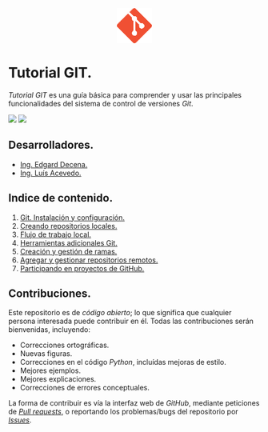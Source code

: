 <div align = "center">
    <img src = "imagenes/logo_git.png" width = "70" height = "70" />
</div>

# Tutorial GIT.

*Tutorial GIT* es una guía básica para comprender y usar las principales funcionalidades del sistema de control de versiones *Git*.

<img src="https://img.shields.io/badge/License-MIT-green" /> <img src="https://img.shields.io/badge/Markdown-1.0.1%20-blue" />

## Desarrolladores.

* [Ing. Edgard Decena.](mailto:edecena@gmail.com)
* [Ing. Luís Acevedo.](mailto:laar@protonmail.com)

## Indice de contenido.

1. [Git. Instalación y configuración.](git_instalacion_configuracion.md)
1. [Creando repositorios locales.](repositorios_locales.md)
1. [Flujo de trabajo local.](flujo_trabajo_local.md)
1. [Herramientas adicionales Git.](herramientas_aadicionales.md)
1. [Creación y gestión de ramas.](creacion_gestion_ramas.md)
1. [Agregar y gestionar repositorios remotos.](repositorios_remotos.md)
1. [Participando en proyectos de GitHub.](participando_github.md)

## Contribuciones.

Este repositorio es de *código abierto*; lo que significa que cualquier persona interesada puede contribuir en él. Todas las contribuciones serán bienvenidas, incluyendo:

* Correcciones ortográficas.
* Nuevas figuras.
* Correcciones en el código *Python*, incluídas mejoras de estilo.
* Mejores ejemplos.
* Mejores explicaciones. 
* Correcciones de errores conceptuales.

La forma de contribuir es vía la interfaz web de *GitHub*, mediante peticiones de [*Pull requests*](https://github.com/ejdecena/tutorial_git/pulls), o reportando los problemas/bugs del repositorio por [*Issues*](https://github.com/ejdecena/tutorial_git/issues).